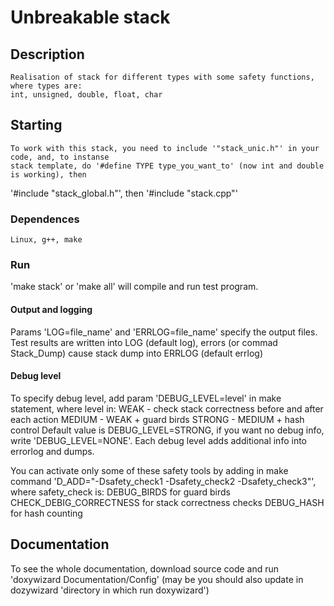 # Unbreakable stack

## Description
    Realisation of stack for different types with some safety functions, where types are:
    int, unsigned, double, float, char

## Starting
    To work with this stack, you need to include '"stack_unic.h"' in your code, and, to instanse
    stack template, do '#define TYPE type_you_want_to' (now int and double is working), then
'#include "stack_global.h"', then '#include "stack.cpp"'

### Dependences
    Linux, g++, make

### Run
   'make stack' or 'make all'  will compile and run test program.

#### Output and logging
   Params 'LOG=file_name' and 'ERRLOG=file_name' specify the output files.
   Test results are written into LOG (default log), errors (or commad Stack_Dump)
   cause stack dump into ERRLOG (default errlog)

#### Debug level
  To specify debug level, add param 'DEBUG_LEVEL=level' in make statement, where level in:
      WEAK - check stack correctness before and after each action
      MEDIUM - WEAK + guard birds
      STRONG - MEDIUM + hash control
  Default value is DEBUG_LEVEL=STRONG, if you want no debug info, write 'DEBUG_LEVEL=NONE'.
  Each debug level adds additional info into errorlog and dumps.
  
  You can activate only some of these safety tools by adding in make command
  'D_ADD="-Dsafety_check1 -Dsafety_check2 -Dsafety_check3"', where safety_check is:
  DEBUG_BIRDS for guard birds
  CHECK_DEBIG_CORRECTNESS for stack correctness checks
  DEBUG_HASH for hash counting

## Documentation
To see the whole documentation, download source code and run 'doxywizard Documentation/Config'
(may be you should also update in dozywizard 'directory in which run doxywizard')
